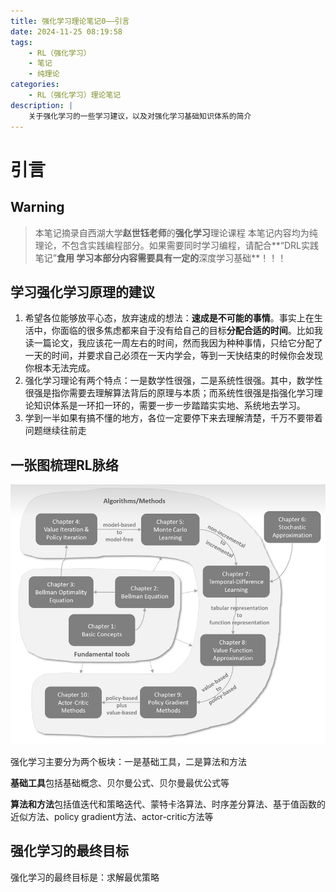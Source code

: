 ```yaml
---
title: 强化学习理论笔记0——引言
date: 2024-11-25 08:19:58
tags:
    - RL（强化学习）
    - 笔记
    - 纯理论
categories:
    - RL（强化学习）理论笔记
description: |
    关于强化学习的一些学习建议，以及对强化学习基础知识体系的简介
---
```


# 引言
## Warning
> 本笔记摘录自西湖大学**赵世钰老师**的**强化学习**理论课程
> 本笔记内容均为纯理论，不包含实践编程部分。如果需要同时学习编程，请配合**“DRL实践笔记”**食用
> 学习本部分内容需要具有一定的**深度学习基础**！！！

## 学习强化学习原理的建议
1. 希望各位能够放平心态，放弃速成的想法：**速成是不可能的事情**。事实上在生活中，你面临的很多焦虑都来自于没有给自己的目标**分配合适的时间**。比如我读一篇论文，我应该花一周左右的时间，然而我因为种种事情，只给它分配了一天的时间，并要求自己必须在一天内学会，等到一天快结束的时候你会发现你根本无法完成。
2. 强化学习理论有两个特点：一是数学性很强，二是系统性很强。其中，数学性很强是指你需要去理解算法背后的原理与本质；而系统性很强是指强化学习理论知识体系是一环扣一环的，需要一步一步踏踏实实地、系统地去学习。
3. 学到一半如果有搞不懂的地方，各位一定要停下来去理解清楚，千万不要带着问题继续往前走

## 一张图梳理RL脉络
![强化学习基本知识体系图](./images/pic1.png)

强化学习主要分为两个板块：一是基础工具，二是算法和方法

**基础工具**包括基础概念、贝尔曼公式、贝尔曼最优公式等

**算法和方法**包括值迭代和策略迭代、蒙特卡洛算法、时序差分算法、基于值函数的近似方法、policy gradient方法、actor-critic方法等

## 强化学习的最终目标
强化学习的最终目标是：求解最优策略

